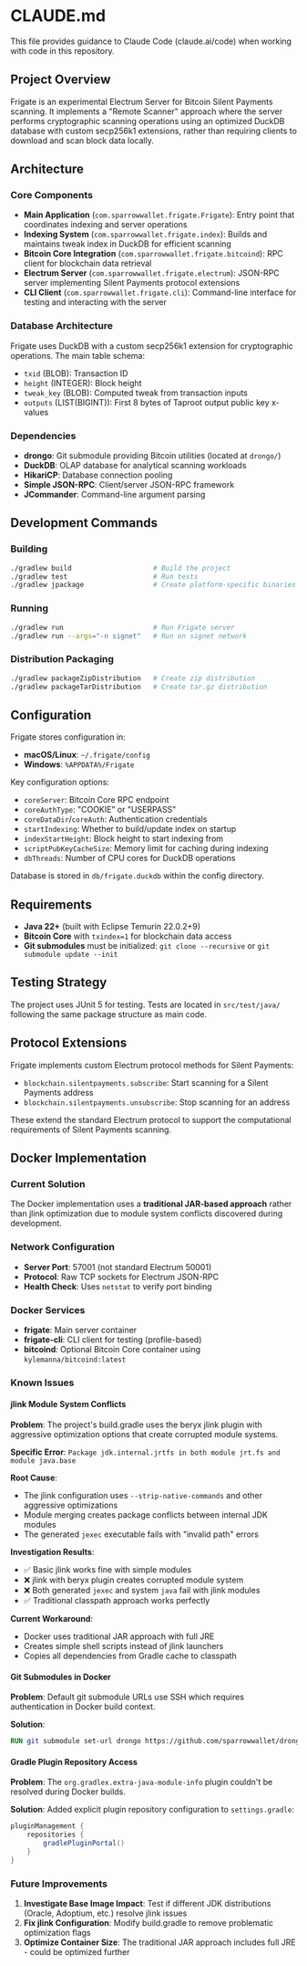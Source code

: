 # CLAUDE.md

This file provides guidance to Claude Code (claude.ai/code) when working with code in this repository.

## Project Overview

Frigate is an experimental Electrum Server for Bitcoin Silent Payments scanning. It implements a "Remote Scanner" approach where the server performs cryptographic scanning operations using an optimized DuckDB database with custom secp256k1 extensions, rather than requiring clients to download and scan block data locally.

## Architecture

### Core Components

- **Main Application** (`com.sparrowwallet.frigate.Frigate`): Entry point that coordinates indexing and server operations
- **Indexing System** (`com.sparrowwallet.frigate.index`): Builds and maintains tweak index in DuckDB for efficient scanning
- **Bitcoin Core Integration** (`com.sparrowwallet.frigate.bitcoind`): RPC client for blockchain data retrieval
- **Electrum Server** (`com.sparrowwallet.frigate.electrum`): JSON-RPC server implementing Silent Payments protocol extensions
- **CLI Client** (`com.sparrowwallet.frigate.cli`): Command-line interface for testing and interacting with the server

### Database Architecture

Frigate uses DuckDB with a custom secp256k1 extension for cryptographic operations. The main table schema:

- `txid` (BLOB): Transaction ID
- `height` (INTEGER): Block height  
- `tweak_key` (BLOB): Computed tweak from transaction inputs
- `outputs` (LIST(BIGINT)): First 8 bytes of Taproot output public key x-values

### Dependencies

- **drongo**: Git submodule providing Bitcoin utilities (located at `drongo/`)
- **DuckDB**: OLAP database for analytical scanning workloads
- **HikariCP**: Database connection pooling
- **Simple JSON-RPC**: Client/server JSON-RPC framework
- **JCommander**: Command-line argument parsing

## Development Commands

### Building
```bash
./gradlew build                    # Build the project
./gradlew test                     # Run tests
./gradlew jpackage                 # Create platform-specific binaries
```

### Running
```bash
./gradlew run                      # Run Frigate server
./gradlew run --args="-n signet"   # Run on signet network
```

### Distribution Packaging
```bash
./gradlew packageZipDistribution   # Create zip distribution
./gradlew packageTarDistribution   # Create tar.gz distribution
```

## Configuration

Frigate stores configuration in:
- **macOS/Linux**: `~/.frigate/config`  
- **Windows**: `%APPDATA%/Frigate`

Key configuration options:
- `coreServer`: Bitcoin Core RPC endpoint
- `coreAuthType`: "COOKIE" or "USERPASS" 
- `coreDataDir`/`coreAuth`: Authentication credentials
- `startIndexing`: Whether to build/update index on startup
- `indexStartHeight`: Block height to start indexing from
- `scriptPubKeyCacheSize`: Memory limit for caching during indexing
- `dbThreads`: Number of CPU cores for DuckDB operations

Database is stored in `db/frigate.duckdb` within the config directory.

## Requirements

- **Java 22+** (built with Eclipse Temurin 22.0.2+9)
- **Bitcoin Core** with `txindex=1` for blockchain data access
- **Git submodules** must be initialized: `git clone --recursive` or `git submodule update --init`

## Testing Strategy

The project uses JUnit 5 for testing. Tests are located in `src/test/java/` following the same package structure as main code.

## Protocol Extensions

Frigate implements custom Electrum protocol methods for Silent Payments:

- `blockchain.silentpayments.subscribe`: Start scanning for a Silent Payments address
- `blockchain.silentpayments.unsubscribe`: Stop scanning for an address

These extend the standard Electrum protocol to support the computational requirements of Silent Payments scanning.

## Docker Implementation

### Current Solution
The Docker implementation uses a **traditional JAR-based approach** rather than jlink optimization due to module system conflicts discovered during development.

### Network Configuration
- **Server Port**: 57001 (not standard Electrum 50001)
- **Protocol**: Raw TCP sockets for Electrum JSON-RPC
- **Health Check**: Uses `netstat` to verify port binding

### Docker Services
- **frigate**: Main server container
- **frigate-cli**: CLI client for testing (profile-based)
- **bitcoind**: Optional Bitcoin Core container using `kylemanna/bitcoind:latest`

### Known Issues

#### jlink Module System Conflicts
**Problem**: The project's build.gradle uses the beryx jlink plugin with aggressive optimization options that create corrupted module systems.

**Specific Error**: `Package jdk.internal.jrtfs in both module jrt.fs and module java.base`

**Root Cause**: 
- The jlink configuration uses `--strip-native-commands` and other aggressive optimizations
- Module merging creates package conflicts between internal JDK modules
- The generated `jexec` executable fails with "invalid path" errors

**Investigation Results**:
- ✅ Basic jlink works fine with simple modules
- ❌ jlink with beryx plugin creates corrupted module system
- ❌ Both generated `jexec` and system `java` fail with jlink modules
- ✅ Traditional classpath approach works perfectly

**Current Workaround**: 
- Docker uses traditional JAR approach with full JRE
- Creates simple shell scripts instead of jlink launchers
- Copies all dependencies from Gradle cache to classpath

#### Git Submodules in Docker
**Problem**: Default git submodule URLs use SSH which requires authentication in Docker build context.

**Solution**: 
```dockerfile
RUN git submodule set-url drongo https://github.com/sparrowwallet/drongo.git
```

#### Gradle Plugin Repository Access
**Problem**: The `org.gradlex.extra-java-module-info` plugin couldn't be resolved during Docker builds.

**Solution**: Added explicit plugin repository configuration to `settings.gradle`:
```gradle
pluginManagement {
    repositories {
        gradlePluginPortal()
    }
}
```

### Future Improvements
1. **Investigate Base Image Impact**: Test if different JDK distributions (Oracle, Adoptium, etc.) resolve jlink issues
2. **Fix jlink Configuration**: Modify build.gradle to remove problematic optimization flags
3. **Optimize Container Size**: The traditional JAR approach includes full JRE - could be optimized further